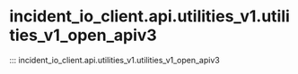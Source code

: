 # incident_io_client.api.utilities_v1.utilities_v1_open_apiv3

::: incident_io_client.api.utilities_v1.utilities_v1_open_apiv3